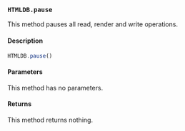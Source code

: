 ### `HTMLDB.pause`

This method pauses all read, render and write operations.

#### Description

```javascript
HTMLDB.pause()
```

#### Parameters

This method has no parameters.

#### Returns

This method returns nothing.